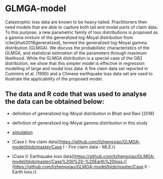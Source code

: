 # GLMGA-model
Catastrophic loss data are known to be heavy-tailed. Practitioners then need models that are able to capture both tail and modal parts of claim data. To this purpose, a new parametric family of loss distributions  is proposed as a gamma mixture of the generalized log-Moyal distribution from \cite{bhati2018generalized}, termed the generalized log-Moyal gamma distribution (GLMGA). We discuss the probabilistic characteristics of the GLMGA, and statistical estimation of the parameters through maximum likelihood. While the GLMGA distribution is a special case of the GB2 distribution, we show that this simpler model is effective in regression modelling of large and modal loss data. A fire claim data set reported in Cummins et al. (1990) and a Chinese earthquake loss data set are used to illustrate the applicability of the proposed model.



The data and R code that was used to analyse the data can be obtained below:
-
- definition of generalized log-Moyal distribution in Bhati and Ravi (2018)

- definition of generalized log-Moyal gamma distribution in this study

- [simulation]()
- [Case I: fire claim data](https://github.com/lizhengxiao/GLMGA-model/blob/master/Case I - Fire claim data - MLE.r)
- [Case II: Earthquake loss data](https://github.com/lizhengxiao/GLMGA-model/blob/master/Case%20II%20-%20Earth%20loss.r](https://github.com/lizhengxiao/GLMGA-model/blob/master/Case II - Earth loss.r)











